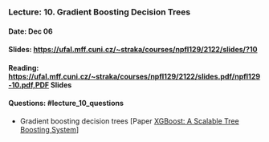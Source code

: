 ### Lecture: 10. Gradient Boosting Decision Trees
#### Date: Dec 06
#### Slides: https://ufal.mff.cuni.cz/~straka/courses/npfl129/2122/slides/?10
#### Reading: https://ufal.mff.cuni.cz/~straka/courses/npfl129/2122/slides.pdf/npfl129-10.pdf,PDF Slides
#### Questions: #lecture_10_questions

- Gradient boosting decision trees [Paper [XGBoost: A Scalable Tree Boosting System](https://arxiv.org/abs/1603.02754)]
